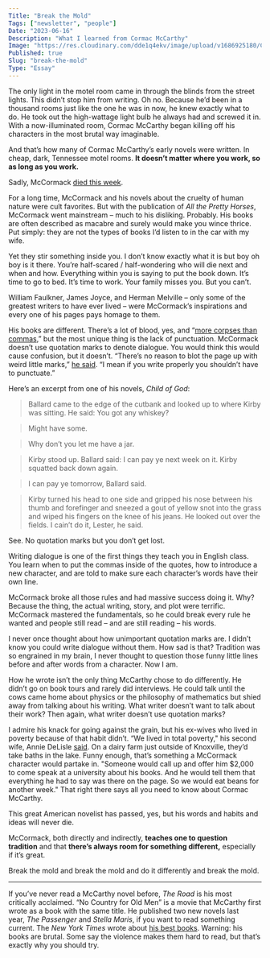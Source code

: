 ```yaml
---
Title: "Break the Mold"
Tags: ["newsletter", "people"]
Date: "2023-06-16"
Description: "What I learned from Cormac McCarthy"
Image: "https://res.cloudinary.com/dde1q4ekv/image/upload/v1686925180/CormacLEAD2_s78wfo.jpg"
Published: true
Slug: "break-the-mold"
Type: "Essay"
---
```

The only light in the motel room came in through the blinds from the street lights. This didn’t stop him from writing. Oh no. Because he’d been in a thousand rooms just like the one he was in now, he knew exactly what to do. He took out the high-wattage light bulb he always had and screwed it in. With a now-illuminated room, Cormac McCarthy began killing off his characters in the most brutal way imaginable.

And that’s how many of Cormac McCarthy’s early novels were written. In cheap, dark, Tennessee motel rooms. **It doesn’t matter where you work, so as long as you work.**

Sadly, McCormack [died this week](https://www.nytimes.com/2023/06/13/books/cormac-mccarthy-dead.html).

For a long time, McCormack and his novels about the cruelty of human nature were cult favorites. But with the publication of *All the Pretty Horses*, McCormack went mainstream – much to his disliking. Probably. His books are often described as macabre and surely would make you wince thrice. Put simply: they are not the types of books I’d listen to in the car with my wife.

Yet they stir something inside you. I don’t know exactly what it is but boy oh boy is it there. You’re half-scared / half-wondering who will die next and when and how. Everything within you is saying to put the book down. It’s time to go to bed. It’s time to work. Your family misses you. But you can’t.

William Faulkner, James Joyce, and Herman Melville – only some of the greatest writers to have ever lived – were McCormack’s inspirations and every one of his pages pays homage to them.

His books are different. There’s a lot of blood, yes, and “[more corpses than commas](https://web.archive.org/web/20200815201750/https://www.vanityfair.com/culture/2005/08/cormac-mccarthy-interview),” but the most unique thing is the lack of punctuation. McCormack doesn’t use quotation marks to denote dialogue. You would think this would cause confusion, but it doesn’t. “There’s no reason to blot the page up with weird little marks,” [he said](https://www.oprah.com/oprahsbookclub/cormac-mccarthy-on-james-joyce-and-punctuation-video). “I mean if you write properly you shouldn’t have to punctuate.”

Here’s an excerpt from one of his novels, *Child of God*:

> Ballard came to the edge of the cutbank and looked up to where Kirby was sitting. He said: You got any whiskey?
>

> Might have some.
>

> Why don’t you let me have a jar.
>

> Kirby stood up. Ballard said: I can pay ye next week on it. Kirby squatted back down again.
>

> I can pay ye tomorrow, Ballard said.
>

> Kirby turned his head to one side and gripped his nose between his thumb and forefinger and sneezed a gout of yellow snot into the grass and wiped his fingers on the knee of his jeans. He looked out over the fields. I cain’t do it, Lester, he said.
>

See. No quotation marks but you don’t get lost.

Writing dialogue is one of the first things they teach you in English class. You learn when to put the commas inside of the quotes, how to introduce a new character, and are told to make sure each character’s words have their own line.

McCormack broke all those rules and had massive success doing it. Why? Because the thing, the actual writing, story, and plot were terrific. McCormack mastered the fundamentals, so he could break every rule he wanted and people still read – and are still reading – his words.

I never once thought about how unimportant quotation marks are. I didn’t know you could write dialogue without them. How sad is that? Tradition was so engrained in my brain, I never thought to question those funny little lines before and after words from a character. Now I am.

How he wrote isn’t the only thing McCarthy chose to do differently. He didn’t go on book tours and rarely did interviews. He could talk until the cows came home about physics or the philosophy of mathematics but shied away from talking about his writing. What writer doesn’t want to talk about their work? Then again, what writer doesn’t use quotation marks?

I admire his knack for going against the grain, but his ex-wives who lived in poverty because of that habit didn’t. “We lived in total poverty," his second wife, Annie DeLisle [said](https://www.nytimes.com/1992/04/19/magazine/cormac-mccarthy-s-venomous-fiction.html?pagewanted=all&src=pm). On a dairy farm just outside of Knoxville, they’d take baths in the lake. Funny enough, that’s something a McCormack character would partake in. "Someone would call up and offer him $2,000 to come speak at a university about his books. And he would tell them that everything he had to say was there on the page. So we would eat beans for another week." That right there says all you need to know about Cormac McCarthy.

This great American novelist has passed, yes, but his words and habits and ideas will never die.

McCormack, both directly and indirectly, **teaches one to question tradition** and that **there’s always room for something different,** especially if it’s great.

Break the mold and break the mold and do it differently and break the mold.

---

If you’ve never read a McCarthy novel before, *The Road* is his most critically acclaimed. “No Country for Old Men” is a movie that McCarthy first wrote as a book with the same title. He published two new novels last year, *The Passenger* and *Stella Maris*, if you want to read something current. The *New York Times* wrote about [his best books](https://www.nytimes.com/2023/06/13/books/cormac-mccarthy-best-books.html). Warning: his books are brutal. Some say the violence makes them hard to read, but that’s exactly why you should try.
